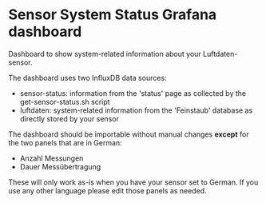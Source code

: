# Sensor System Status Grafana dashboard

Dashboard to show system-related information about your
Luftdaten-sensor.

The dashboard uses two InfluxDB data sources:

* sensor-status: information from the 'status' page as collected by the get-sensor-status.sh script
* luftdaten: system-related information from the 'Feinstaub' database as directly stored by your sensor 

The dashboard should be importable without manual changes **except** for
the two panels that are in German:

* Anzahl Messungen
* Dauer Messübertragung

These will only work as-is when you have your sensor set to German. If
you use any other language please edit those panels as needed.
